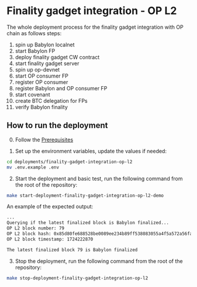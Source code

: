 # Finality gadget integration - OP L2

The whole deployment process for the finality gadget integration with OP chain as follows steps:

1. spin up Babylon localnet
2. start Babylon FP
3. deploy finality gadget CW contract
4. start finality gadget server
5. spin up op-devnet
6. start OP consumer FP
7. register OP consumer
8. register Babylon and OP consumer FP
9. start covenant
10. create BTC delegation for FPs
11. verify Babylon finality

## How to run the deployment

0. Follow the [Prerequisites](../../README.md#prerequisites)

1. Set up the environment variables, update the values if needed:

```bash
cd deployments/finality-gadget-integration-op-l2
mv .env.example .env
```

2. Start the deployment and basic test, run the following command from the root of the repository:

```bash
make start-deployment-finality-gadget-integration-op-l2-demo
```

An example of the expected output:

```bash
...
Querying if the latest finalized block is Babylon finalized...
OP L2 block number: 79
OP L2 block hash: 0x85d80fe688528be0089ee234b89ff538083055a4f5a572a56fa880c752d320de
OP L2 block timestamp: 1724222870

The latest finalized block 79 is Babylon finalized
```

3. Stop the deployment, run the following command from the root of the repository:

```bash
make stop-deployment-finality-gadget-integration-op-l2
```